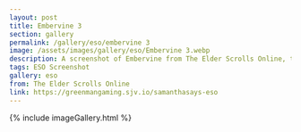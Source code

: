 ```yaml
---
layout: post
title: Embervine 3
section: gallery
permalink: /gallery/eso/embervine 3
image: /assets/images/gallery/eso/Embervine 3.webp
description: A screenshot of Embervine from The Elder Scrolls Online, taken by Samantha Says.
tags: ESO Screenshot
gallery: eso
from: The Elder Scrolls Online
link: https://greenmangaming.sjv.io/samanthasays-eso
---
```

{% include imageGallery.html %}
